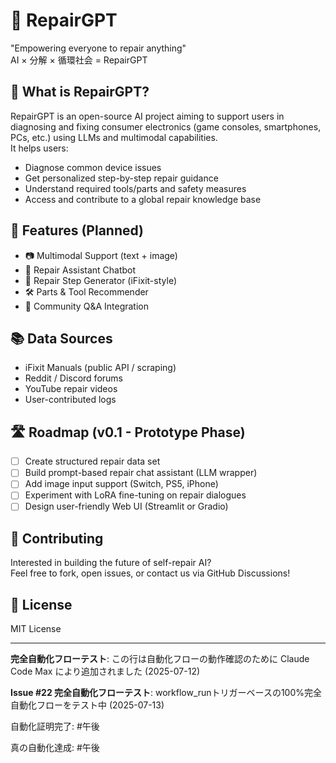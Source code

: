 # 🔧 RepairGPT

"Empowering everyone to repair anything"  
AI × 分解 × 循環社会 = RepairGPT

## 🧠 What is RepairGPT?

RepairGPT is an open-source AI project aiming to support users in diagnosing and fixing consumer electronics (game consoles, smartphones, PCs, etc.) using LLMs and multimodal capabilities.  
It helps users:
- Diagnose common device issues
- Get personalized step-by-step repair guidance
- Understand required tools/parts and safety measures
- Access and contribute to a global repair knowledge base

## 🚀 Features (Planned)

- 📷 Multimodal Support (text + image)
- 🔧 Repair Assistant Chatbot
- 🧩 Repair Step Generator (iFixit-style)
- 🛠️ Parts & Tool Recommender
- 💬 Community Q&A Integration

## 📚 Data Sources

- iFixit Manuals (public API / scraping)
- Reddit / Discord forums
- YouTube repair videos
- User-contributed logs

## 🛣️ Roadmap (v0.1 - Prototype Phase)

- [ ] Create structured repair data set
- [ ] Build prompt-based repair chat assistant (LLM wrapper)
- [ ] Add image input support (Switch, PS5, iPhone)
- [ ] Experiment with LoRA fine-tuning on repair dialogues
- [ ] Design user-friendly Web UI (Streamlit or Gradio)

## 🤝 Contributing

Interested in building the future of self-repair AI?  
Feel free to fork, open issues, or contact us via GitHub Discussions!

## 📄 License

MIT License

---

**完全自動化フローテスト**: この行は自動化フローの動作確認のために Claude Code Max により追加されました (2025-07-12)

**Issue #22 完全自動化フローテスト**: workflow_runトリガーベースの100%完全自動化フローをテスト中 (2025-07-13)

自動化証明完了: #午後

真の自動化達成: #午後
